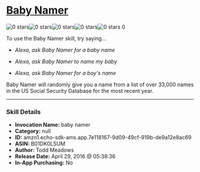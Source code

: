 # [Baby Namer](http://alexa.amazon.com/#skills/amzn1.echo-sdk-ams.app.7e118167-9d09-49cf-919b-de9a12e8ac69)
![0 stars](../../images/ic_star_border_black_18dp_1x.png)![0 stars](../../images/ic_star_border_black_18dp_1x.png)![0 stars](../../images/ic_star_border_black_18dp_1x.png)![0 stars](../../images/ic_star_border_black_18dp_1x.png)![0 stars](../../images/ic_star_border_black_18dp_1x.png) 0

To use the Baby Namer skill, try saying...

* *Alexa, ask Baby Namer for a baby name*

* *Alexa, ask Baby Namer to name my baby*

* *Alexa, ask Baby Namer for a boy's name*

Baby Namer will randomly give you a name from a list of over 33,000 names in the US Social Security Database for the most recent year.

***

### Skill Details

* **Invocation Name:** baby namer
* **Category:** null
* **ID:** amzn1.echo-sdk-ams.app.7e118167-9d09-49cf-919b-de9a12e8ac69
* **ASIN:** B01DK0LSUM
* **Author:** Todd Meadows
* **Release Date:** April 29, 2016 @ 05:38:36
* **In-App Purchasing:** No
